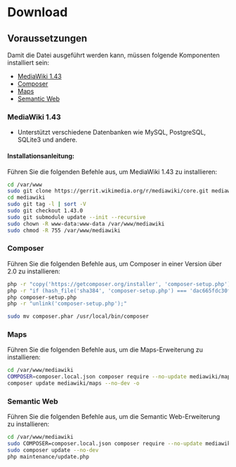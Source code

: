 # Download
## Voraussetzungen
Damit die Datei ausgeführt werden kann, müssen folgende Komponenten installiert sein:
* [MediaWiki 1.43](#mediawiki-143)
* [Composer](#Composer)
* [Maps](#Maps)
* [Semantic Web]()

### MediaWiki 1.43
* Unterstützt verschiedene Datenbanken wie MySQL, PostgreSQL, SQLite3 und andere.

#### Installationsanleitung:
Führen Sie die folgenden Befehle aus, um MediaWiki 1.43 zu installieren:

```bash
cd /var/www
sudo git clone https://gerrit.wikimedia.org/r/mediawiki/core.git mediawiki
cd mediawiki
sudo git tag -l | sort -V
sudo git checkout 1.43.0
sudo git submodule update --init --recursive
sudo chown -R www-data:www-data /var/www/mediawiki
sudo chmod -R 755 /var/www/mediawiki
```

### Composer
Führen Sie die folgenden Befehle aus, um Composer in einer Version über 2.0 zu installieren:
```bash
php -r "copy('https://getcomposer.org/installer', 'composer-setup.php');"
php -r "if (hash_file('sha384', 'composer-setup.php') === 'dac665fdc30fdd8ec78b38b9800061b4150413ff2e3b6f88543c636f7cd84f6db9189d43a81e5503cda447da73c7e5b6') { echo 'Installer verified'; } else { echo 'Installer corrupt'; unlink('composer-setup.php'); } echo PHP_EOL;"
php composer-setup.php
php -r "unlink('composer-setup.php');"

sudo mv composer.phar /usr/local/bin/composer
```

### Maps
Führen Sie die folgenden Befehle aus, um die Maps-Erweiterung zu installieren:
```bash
cd /var/www/mediawiki
COMPOSER=composer.local.json composer require --no-update mediawiki/maps
composer update mediawiki/maps --no-dev -o
```

### Semantic Web
Führen Sie die folgenden Befehle aus, um die Semantic Web-Erweiterung zu installieren:
```bash
cd /var/www/mediawiki
sudo COMPOSER=composer.local.json composer require --no-update mediawiki/semantic-media-wiki
sudo composer update --no-dev
php maintenance/update.php
```




